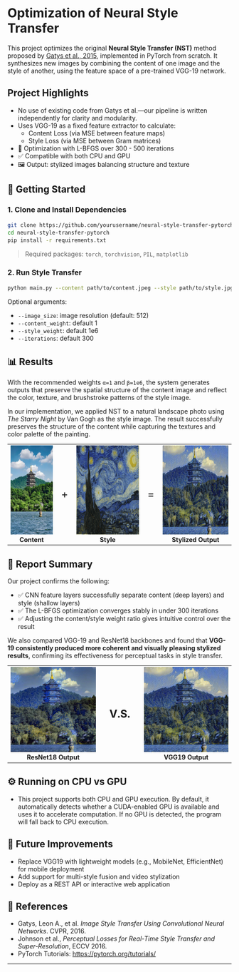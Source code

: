 # Optimization of Neural Style Transfer

This project optimizes the original **Neural Style Transfer (NST)** method proposed by [Gatys et al., 2015](https://arxiv.org/abs/1508.06576), implemented in PyTorch from scratch. It synthesizes new images by combining the content of one image and the style of another, using the feature space of a pre-trained VGG-19 network.

## Project Highlights

- No use of existing code from Gatys et al.—our pipeline is written independently for clarity and modularity.
- Uses VGG-19 as a fixed feature extractor to calculate:
  - Content Loss (via MSE between feature maps)
  - Style Loss (via MSE between Gram matrices)
- 🔄 Optimization with L-BFGS over 300 - 500 iterations
- ✅ Compatible with both CPU and GPU
- 🖼️ Output: stylized images balancing structure and texture

## 🚀 Getting Started

### 1. Clone and Install Dependencies

```bash
git clone https://github.com/yourusername/neural-style-transfer-pytorch.git
cd neural-style-transfer-pytorch
pip install -r requirements.txt
```

> Required packages: `torch`, `torchvision`, `PIL`, `matplotlib`

### 2. Run Style Transfer

```bash
python main.py --content path/to/content.jpeg --style path/to/style.jpg --output output.png
```

Optional arguments:
- `--image_size`: image resolution (default: 512)
- `--content_weight`: default 1
- `--style_weight`: default 1e6
- `--iterations`: default 300

## 📊 Results

With the recommended weights `α=1` and `β=1e6`, the system generates outputs that preserve the spatial structure of the content image and reflect the color, texture, and brushstroke patterns of the style image.

<p>
  In our implementation, we applied NST to a natural landscape photo using <i>The Starry Night</i> by Van Gogh as the style image. 
  The result successfully preserves the structure of the content while capturing the textures and color palette of the painting.
</p>

<div align="center">
  <table>
    <tr>
      <td align="center">
        <img src="content.jpeg" height="200"/><br/>
        <b>Content</b>
      </td>
      <td align="center" style="font-size: 24px; vertical-align: middle;">+</td>
      <td align="center">
        <img src="style.jpg" height="200"/><br/>
        <b>Style</b>
      </td>
      <td align="center" style="font-size: 24px; vertical-align: middle;">=</td>
      <td align="center">
        <img src="output_vgg19.png" height="200"/><br/>
        <b>Stylized Output</b>
      </td>
    </tr>
  </table>
</div>



## 📄 Report Summary

Our project confirms the following:

- ✅ CNN feature layers successfully separate content (deep layers) and style (shallow layers)
- ✅ The L-BFGS optimization converges stably in under 300 iterations
- ✅ Adjusting the content/style weight ratio gives intuitive control over the result

We also compared VGG-19 and ResNet18 backbones and found that **VGG-19 consistently produced more coherent and visually pleasing stylized results**, confirming its effectiveness for perceptual tasks in style transfer.
<center>

<table>
  <tr>
    <td align="center">
      <img src="output_resnet18.png" width="200"/><br/>
      <b>ResNet18 Output</b>
    </td>
    <td align="center" style="vertical-align:middle; width:80px;">
      <b style="font-size: 24px;">V.S.</b>
    </td>
    <td align="center">
      <img src="output_vgg19.png" width="200"/><br/>
      <b>VGG19 Output</b>
    </td>
  </tr>
</table>

</center>

## ⚙️ Running on CPU vs GPU
- This project supports both CPU and GPU execution. By default, it automatically detects whether a CUDA-enabled GPU is available and uses it to accelerate computation. If no GPU is detected, the program will fall back to CPU execution.

## 🔧 Future Improvements

- Replace VGG19 with lightweight models (e.g., MobileNet, EfficientNet) for mobile deployment
- Add support for multi-style fusion and video stylization
- Deploy as a REST API or interactive web application

## 📜 References

- Gatys, Leon A., et al. *Image Style Transfer Using Convolutional Neural Networks*. CVPR, 2016.
- Johnson et al., *Perceptual Losses for Real-Time Style Transfer and Super-Resolution*, ECCV 2016.
- PyTorch Tutorials: https://pytorch.org/tutorials/
---